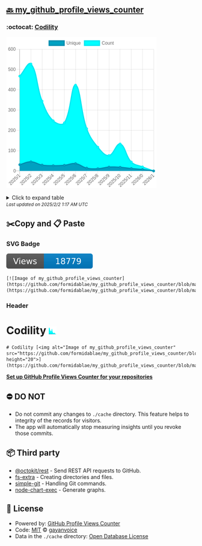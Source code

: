 ## [🔙 my_github_profile_views_counter](https://github.com/formidablae/my_github_profile_views_counter)

### :octocat: [Codility](https://github.com/formidablae/Codility)
![Image of my_github_profile_views_counter](https://github.com/formidablae/my_github_profile_views_counter/blob/master/graph/419539842/large/year.png)

<details>
	<summary>Click to expand table</summary>
	<h2>:calendar: Year Page Views Table</h2>
<table>
	<tr>
		<th>
			Last Updated
		</th>
		<th>
			Unique
		</th>
		<th>
			Count
		</th>
	</tr>
	<tr>
		<td>
			<code>2025/2/1</code>
		</td>
		<td>
			<code>0</code>
		</td>
		<td>
			<code>0</code>
		</td>
	</tr>
	<tr>
		<td>
			<code>2025/1/1</code>
		</td>
		<td>
			<code>7</code>
		</td>
		<td>
			<code>20</code>
		</td>
	</tr>
	<tr>
		<td>
			<code>2024/12/1</code>
		</td>
		<td>
			<code>12</code>
		</td>
		<td>
			<code>44</code>
		</td>
	</tr>
	<tr>
		<td>
			<code>2024/11/1</code>
		</td>
		<td>
			<code>18</code>
		</td>
		<td>
			<code>133</code>
		</td>
	</tr>
	<tr>
		<td>
			<code>2024/10/1</code>
		</td>
		<td>
			<code>19</code>
		</td>
		<td>
			<code>76</code>
		</td>
	</tr>
	<tr>
		<td>
			<code>2024/9/1</code>
		</td>
		<td>
			<code>11</code>
		</td>
		<td>
			<code>117</code>
		</td>
	</tr>
	<tr>
		<td>
			<code>2024/8/1</code>
		</td>
		<td>
			<code>14</code>
		</td>
		<td>
			<code>208</code>
		</td>
	</tr>
	<tr>
		<td>
			<code>2024/7/1</code>
		</td>
		<td>
			<code>36</code>
		</td>
		<td>
			<code>423</code>
		</td>
	</tr>
	<tr>
		<td>
			<code>2024/6/1</code>
		</td>
		<td>
			<code>28</code>
		</td>
		<td>
			<code>237</code>
		</td>
	</tr>
	<tr>
		<td>
			<code>2024/5/1</code>
		</td>
		<td>
			<code>26</code>
		</td>
		<td>
			<code>247</code>
		</td>
	</tr>
	<tr>
		<td>
			<code>2024/4/1</code>
		</td>
		<td>
			<code>29</code>
		</td>
		<td>
			<code>344</code>
		</td>
	</tr>
	<tr>
		<td>
			<code>2024/3/1</code>
		</td>
		<td>
			<code>45</code>
		</td>
		<td>
			<code>527</code>
		</td>
	</tr>
	<tr>
		<td>
			<code>2024/2/1</code>
		</td>
		<td>
			<code>31</code>
		</td>
		<td>
			<code>467</code>
		</td>
	</tr>
</table>

</details>
<small><i>Last updated on 2025/2/2 1:17 AM UTC</i></small>

## ✂️Copy and 📋 Paste
### SVG Badge
[![Image of my_github_profile_views_counter](https://github.com/formidablae/my_github_profile_views_counter/blob/master/svg/419539842/badge.svg)](https://github.com/formidablae/my_github_profile_views_counter/blob/master/readme/419539842/week.md)
```readme
[![Image of my_github_profile_views_counter](https://github.com/formidablae/my_github_profile_views_counter/blob/master/svg/419539842/badge.svg)](https://github.com/formidablae/my_github_profile_views_counter/blob/master/readme/419539842/week.md)
```
### Header
# Codility [<img alt="Image of my_github_profile_views_counter" src="https://github.com/formidablae/my_github_profile_views_counter/blob/master/graph/419539842/small/year.png" height="20">](https://github.com/formidablae/my_github_profile_views_counter/blob/master/readme/419539842/year.md)
```readme
# Codility [<img alt="Image of my_github_profile_views_counter" src="https://github.com/formidablae/my_github_profile_views_counter/blob/master/graph/419539842/small/year.png" height="20">](https://github.com/formidablae/my_github_profile_views_counter/blob/master/readme/419539842/year.md)
```
[**Set up GitHub Profile Views Counter for your repositories**](https://github.com/gayanvoice/github-profile-views-counter)
## ⛔ DO NOT
- Do not commit any changes to `./cache` directory. This feature helps to integrity of the records for visitors.
- The app will automatically stop measuring insights until you revoke those commits.
## 📦 Third party

- [@octokit/rest](https://www.npmjs.com/package/@octokit/rest) - Send REST API requests to GitHub.
- [fs-extra](https://www.npmjs.com/package/fs-extra) - Creating directories and files.
- [simple-git](https://www.npmjs.com/package/simple-git) - Handling Git commands.
- [node-chart-exec](https://www.npmjs.com/package/node-chart-exec) - Generate graphs.
## 📄 License
- Powered by: [GitHub Profile Views Counter](https://github.com/gayanvoice/github-profile-views-counter)
- Code: [MIT](./LICENSE) © [gayanvoice](https://github.com/gayanvoice/github-profile-views-counter)
- Data in the `./cache` directory: [Open Database License](https://opendatacommons.org/licenses/odbl/1-0/)